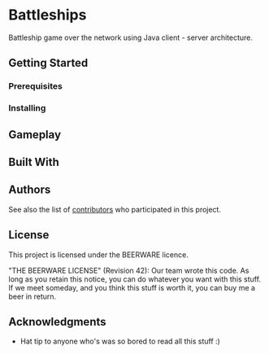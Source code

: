 # Battleships
Battleship game over the network using Java client - server architecture.
## Getting Started

### Prerequisites

### Installing

## Gameplay

## Built With

## Authors

See also the list of [contributors](https://github.com/szczepanskikrs/Battleships/contributors) who participated in this project.

## License

This project is licensed under the BEERWARE licence.

"THE BEERWARE LICENSE" (Revision 42):
Our team wrote this code. As long as you retain this 
notice, you can do whatever you want with this stuff. If we
meet someday, and you think this stuff is worth it, you can
buy me a beer in return.

## Acknowledgments

* Hat tip to anyone who's was so bored to read all this stuff :)
